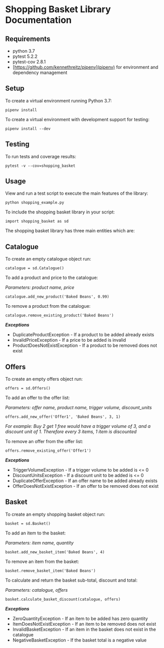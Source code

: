 # Shopping Basket Library Documentation

## Requirements

- python 3.7
- pytest 5.2.2
- pytest-cov 2.8.1
- [https://github.com/kennethreitz/pipenv](pipenv) for environment and dependency management

## Setup

To create a virtual environment running Python 3.7:

`pipenv install`

To create a virtual environment with development support for testing:

`pipenv install --dev`

## Testing

To run tests and coverage results:

`pytest -v --cov=shopping_basket`

## Usage

View and run a test script to execute the main features of the library:

`python shopping_example.py`

To include the shopping basket library in your script:

`import shopping_basket as sd`

The shopping basket library has three main entities which are:

## Catalogue

To create an empty catalogue object run:

`catalogue = sd.Catalogue()`

To add a product and price to the catalogue:

*Parameters: product name, price*

`catalogue.add_new_product('Baked Beans', 0.99)`

To remove a product from the catalogue:

`catalogue.remove_existing_product('Baked Beans')`

***Exceptions***
- DuplicateProductException - If a product to be added already exists
- InvalidPriceException - If a price to be added is invalid
- ProductDoesNotExistException - If a product to be removed does not exist

## Offers

To create an empty offers object run:

`offers = sd.Offers()`

To add an offer to the offer list:

*Parameters: offer name, product name, trigger volume, discount_units*

`offers.add_new_offer('Offer1', 'Baked Beans', 3, 1)`

*For example: Buy 2 get 1 free would have a trigger volume of 3, and a discount unit of*
*1. Therefore every 3 items, 1 item is discounted*

To remove an offer from the offer list:

`offers.remove_existing_offer('Offer1')`

***Exceptions***
- TriggerVolumeException - If a trigger volume to be added is <= 0
- DiscountUnitsException - If a discount unit to be added is <= 0
- DuplicateOfferException - If an offer name to be added already exists
- OfferDoesNotExistException - If an offer to be removed does not exist

## Basket

To create an empty shopping basket object run:

`basket = sd.Basket()`

To add an item to the basket:

*Parameters: item name, quantity*

`basket.add_new_basket_item('Baked Beans', 4)`

To remove an item from the basket:

`basket.remove_basket_item('Baked Beans')`

To calculate and return the basket sub-total, discount and total:

*Parameters: catalogue, offers*

`basket.calculate_basket_discount(catalogue, offers)`

***Exceptions***
- ZeroQuantityException - If an item to be added has zero quantity
- ItemDoesNotExistException - If an item to be removed does not exist
- InvalidBasketException - If an item in the basket does not exist in the catalogue
- NegativeBasketException - If the basket total is a negative value